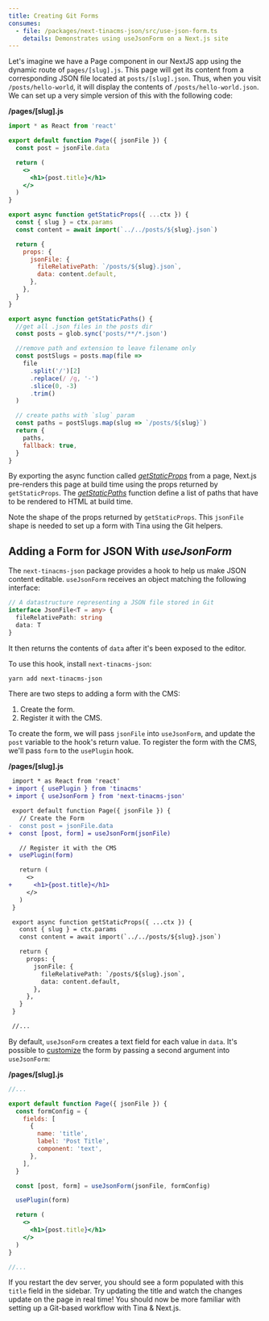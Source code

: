 ```yaml
---
title: Creating Git Forms
consumes:
  - file: /packages/next-tinacms-json/src/use-json-form.ts
    details: Demonstrates using useJsonForm on a Next.js site
---
```


Let's imagine we have a Page component in our NextJS app using the dynamic route of `pages/[slug].js`. This page will get its content from a corresponding JSON file located at `posts/[slug].json`. Thus, when you visit `/posts/hello-world`, it will display the contents of `/posts/hello-world.json`. We can set up a very simple version of this with the following code:

**/pages/\[slug].js**

```jsx
import * as React from 'react'

export default function Page({ jsonFile }) {
  const post = jsonFile.data

  return (
    <>
      <h1>{post.title}</h1>
    </>
  )
}

export async function getStaticProps({ ...ctx }) {
  const { slug } = ctx.params
  const content = await import(`../../posts/${slug}.json`)

  return {
    props: {
      jsonFile: {
        fileRelativePath: `/posts/${slug}.json`,
        data: content.default,
      },
    },
  }
}

export async function getStaticPaths() {
  //get all .json files in the posts dir
  const posts = glob.sync('posts/**/*.json')

  //remove path and extension to leave filename only
  const postSlugs = posts.map(file =>
    file
      .split('/')[2]
      .replace(/ /g, '-')
      .slice(0, -3)
      .trim()
  )

  // create paths with `slug` param
  const paths = postSlugs.map(slug => `/posts/${slug}`)
  return {
    paths,
    fallback: true,
  }
}
```

By exporting the async function called [_getStaticProps_](https://nextjs.org/docs/basic-features/data-fetching#getstaticprops-static-generation) from a page, Next.js pre-renders this page at build time using the props returned by `getStaticProps`. The [_getStaticPaths_](https://nextjs.org/docs/basic-features/data-fetching#getstaticpaths-static-generation) function define a list of paths that have to be rendered to HTML at build time.

Note the shape of the props returned by `getStaticProps`. This `jsonFile` shape is needed to set up a form with Tina using the Git helpers.

## Adding a Form for JSON With _useJsonForm_

The `next-tinacms-json` package provides a hook to help us make JSON content editable. `useJsonForm` receives an object matching the following interface:

```typescript
// A datastructure representing a JSON file stored in Git
interface JsonFile<T = any> {
  fileRelativePath: string
  data: T
}
```

It then returns the contents of `data` after it's been exposed to the editor.

To use this hook, install `next-tinacms-json`:

```bash
yarn add next-tinacms-json
```

There are two steps to adding a form with the CMS:

1. Create the form.
2. Register it with the CMS.

To create the form, we will pass `jsonFile` into `useJsonForm`, and update the `post` variable to the hook's return value. To register the form with the CMS, we'll pass `form` to the `usePlugin` hook.

**/pages/\[slug].js**

```diff
 import * as React from 'react'
+ import { usePlugin } from 'tinacms'
+ import { useJsonForm } from 'next-tinacms-json'

 export default function Page({ jsonFile }) {
   // Create the Form
-  const post = jsonFile.data
+  const [post, form] = useJsonForm(jsonFile)

   // Register it with the CMS
+  usePlugin(form)

   return (
     <>
+      <h1>{post.title}</h1>
     </>
   )
 }

 export async function getStaticProps({ ...ctx }) {
   const { slug } = ctx.params
   const content = await import(`../../posts/${slug}.json`)

   return {
     props: {
       jsonFile: {
         fileRelativePath: `/posts/${slug}.json`,
         data: content.default,
       },
     },
   }
 }

 //...
```

By default, `useJsonForm` creates a text field for each value in `data`. It's possible to [customize](/docs/forms) the form by passing a second argument into `useJsonForm`:

**/pages/\[slug].js**

```jsx
//...

export default function Page({ jsonFile }) {
  const formConfig = {
    fields: [
      {
        name: 'title',
        label: 'Post Title',
        component: 'text',
      },
    ],
  }

  const [post, form] = useJsonForm(jsonFile, formConfig)

  usePlugin(form)

  return (
    <>
      <h1>{post.title}</h1>
    </>
  )
}

//...
```

If you restart the dev server, you should see a form populated with this `title` field in the sidebar. Try updating the title and watch the changes update on the page in real time! You should now be more familiar with setting up a Git-based workflow with Tina & Next.js.

